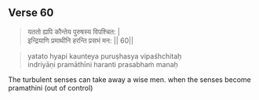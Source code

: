 ## Verse 60

> यततो ह्यपि कौन्तेय पुरुषस्य विपश्चित: |  
इन्द्रियाणि प्रमाथीनि हरन्ति प्रसभं मन: || 60||

>yatato hyapi kaunteya puruṣhasya vipaśhchitaḥ  
indriyāṇi pramāthīni haranti prasabhaṁ manaḥ

The turbulent senses can take away a wise men. when the senses become pramathini (out of control) 




<!--stackedit_data:
eyJoaXN0b3J5IjpbLTE4ODc3NDkyODEsLTEyMzEwMTYyMTddfQ
==
-->